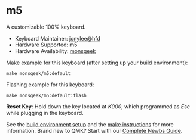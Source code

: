 # m5

A customizable 100% keyboard.

* Keyboard Maintainer: [jonylee@hfd](https://github.com/jonylee1986)
* Hardware Supported: m5
* Hardware Availability: [monsgeek](https://www.monsgeek.com/)

Make example for this keyboard (after setting up your build environment):

    make monsgeek/m5:default

Flashing example for this keyboard:

    make monsgeek/m5:default:flash
    
**Reset Key**: Hold down the key located at *K000*, which programmed as *Esc* while plugging in the keyboard.

See the [build environment setup](https://docs.qmk.fm/#/getting_started_build_tools) and the [make instructions](https://docs.qmk.fm/#/getting_started_make_guide) for more information. Brand new to QMK? Start with our [Complete Newbs Guide](https://docs.qmk.fm/#/newbs).
